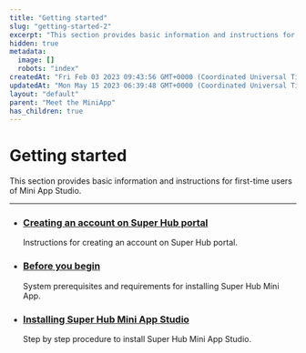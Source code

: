 ```yaml
---
title: "Getting started"
slug: "getting-started-2"
excerpt: "This section provides basic information and instructions for first-time users of Mini App Studio."
hidden: true
metadata: 
  image: []
  robots: "index"
createdAt: "Fri Feb 03 2023 09:43:56 GMT+0000 (Coordinated Universal Time)"
updatedAt: "Mon May 15 2023 06:39:48 GMT+0000 (Coordinated Universal Time)"
layout: "default"
parent: "Meet the MiniApp"
has_children: true
---
```

# Getting started 
This section provides basic information and instructions for first-time users of Mini App Studio.

***

- ### [Creating an account on Super Hub portal](doc:creating-an-account-on-super-hub-portal)
  Instructions for creating an account on Super Hub portal. 
- ### [Before you begin](doc:before-you-begin)
  System prerequisites and requirements for installing Super Hub Mini App.
- ### [Installing Super Hub Mini App Studio](doc:installing-super-hub-mini-app-studio)
  Step by step procedure to install Super Hub Mini App Studio.
